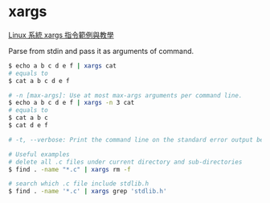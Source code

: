 # xargs

[Linux 系統 xargs 指令範例與教學](https://blog.gtwang.org/linux/xargs-command-examples-in-linux-unix/)

Parse from stdin and pass it as arguments of command.

```bash
$ echo a b c d e f | xargs cat
# equals to 
$ cat a b c d e f

# -n [max-args]: Use at most max-args arguments per command line.
$ echo a b c d e f | xargs -n 3 cat
# equals to 
$ cat a b c
$ cat d e f

# -t, --verbose: Print the command line on the standard error output before executing it.

# Useful examples
# delete all .c files under current directory and sub-directories
$ find . -name "*.c" | xargs rm -f

# search which .c file include stdlib.h
$ find . -name '*.c' | xargs grep 'stdlib.h'
```